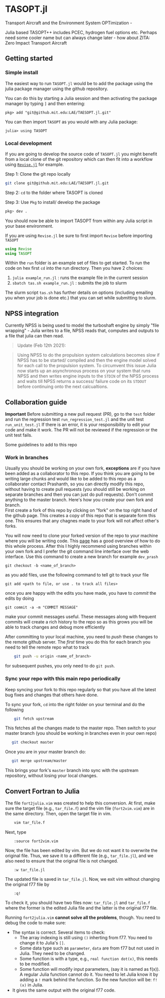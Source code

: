 # TASOPT.jl

Transport Aircraft and the Environment System OPTimization - 

Julia based TASOPT++ includes PCEC, hydrogen fuel options etc. Perhaps need some cooler name but can always change later - how about ZITA: Zero Impact Transport Aircraft

## Getting started

### Simple install

The easiest way to run `TASOPT.jl` would be to add the package using the julia package manager using the github repository.

You can do this by starting a Julia session and then activating the package manager by typing `]` and then entering:
```julia-repl
pkg> add "git@github.mit.edu:LAE/TAESOPT.jl.git"
```

You can then import `TASOPT` as you would with any Julia package:
```julia-repl
julia> using TASOPT
```
### Local development

If you are going to develop the source code of `TASOPT.jl` you might benefit from a local clone of the git repository which
can then fit into a workflow using [`Revise.jl`](https://timholy.github.io/Revise.jl/stable/) for example.

Step 1: Clone the git repo locally
```bash
git clone git@github.mit.edu:LAE/TAESOPT.jl.git
```

Step 2: `cd` to the folder where TASOPT is cloned

Step 3: Use `Pkg` to install/ develop the package

```julia
pkg> dev .
```

You should now be able to import TASOPT from within any Julia script in your base environment.

If you are using `Revise.jl` be sure to first import `Revise` before importing `TASOPT`

```julia
using Revise
using TASOPT
```


Within the `run` folder is an example set of files to get started. To run the code on hex first `cd` into the run directory. Then you have 2 choices:

1. `julia example_run.jl` : runs the example file in the current session
2. `sbatch tas.sh example_run.jl` : submits the job to slurm

The slurm script `tas.sh` has further details on options (including emailing you when your job is done etc.) that you can set while submitting to slurm.

## NPSS integration

Currently NPSS is being used to model the turboshaft engine by simply "file wrapping" - Julia writes to a file, NPSS reads that, computes and outputs to a file that julia can then read.

> Update (Feb 12th 2021):

> Using NPSS to do the propulsion system calculations becomes slow if NPSS has to be started/ compiled and then the engine model solved for each call to the propulsion system. 
> To circumvent this issue Julia now starts up an asynchronous process on your system that runs NPSS and then writes engine inputs to the `STDIN` of the NPSS process and waits till NPSS returns a success/ failure code on its `STDOUT` before continuing onto the next calcualtions. 


## Collaboration guide

**Important**
Before submitting a new pull request (PR), go to the `test` folder and run the regression test `run_regression_test.jl` and the unit test `run_unit_test.jl`
If there is an error, it is your responsibility to edit your code and make it work.
The PR will not be reviewed if the regression or the unit test fails.

Some guidelines to add to this repo

### Work in branches

Usually you should be working on your own fork, **exceptions** are if you have been added as a collaborator to this repo. If you think you are going to be writing large chunks and would like to be added to this repo as a collaborater contact Prashanth, so you can directly modify this repo, without having to create pull requests (you should still be working on separate branches and then you can just do pull requests).
Don't commit anything to the master branch. Here's how you create your own fork and branch.  
First create a fork of this repo by clicking on "fork" on the top right hand of the github page. This creates a copy of this repo that is separate form this one. This ensures that any chagnes made to your fork will not affect other's forks.

You will now need to clone your forked version of the repo to your machine where you will be writing code. This [page](https://help.github.com/en/github/getting-started-with-github/fork-a-repo) has a good overview of how to do this whole process.
After this I highly recommend using branches within your own fork and I prefer the git command line interface over the web interface.
Use this command to create a new branch for example `dev_prash`

    git checkout -b <name_of_branch>

as you add files, use the following command to tell git to track your file

    git add <path to file, or use . to track all files>

once you are happy with the edits you have made, you have to *commit* the edits by doing

    git commit -a -m "COMMIT MESSAGE"

make your commit messages useful. These messages along with frequent commits will create a rich history to the repo so as this grows you will be able to track changes and debug more efficiently

After committing to your local machine, you need to *push* these changes to the remote github server. The _first_ time you do this for each branch you need to tell the remote repo what to track
```bash
    git push -u origin <name_of_branch>
```
for subsequent pushes, you only need to do `git push`.

### Sync your repo with this main repo periodically

Keep syncing your fork to this repo regularly so that you have all the latest bug fixes and changes that others have done. 

To sync your fork, `cd` into the right folder on your terminal and do the following
```bash
    git fetch upstream
```
This fetches all the changes made to the master repo. Then switch to your master branch (you should be working in branches even in your own repo)
```bash
   git checkout master
```
Once you are in your master branch do:
```bash
   git merge upstream/master
```
This brings your fork's `master` branch into sync with the upstream repository, without losing your local changes.

## Convert Fortran to Julia

The file `fort2julia.vim` was created to help this conversion. 
At first, make sure the target file (e.g., `tar_file.f`) and the vim file (`fort2vim.vim`) are in the same directory.
Then, open the target file in vim.
```bash
    vim tar_file.f
```
Next, type
```
    :source fort2vim.vim
```
Now, the file has been edited by vim. 
But we do not want it to overwrite the original file.
Thus, we save it to a different file (e.g., `tar_file.jl`), and we also need to ensure that the original file is not changed.
```
    :w tar_file.jl
```
The updated file is saved in `tar_file.jl`.
Now, we exit vim without changing the original f77 file by
```
    :q!
```

To check it, you should have two files now: `tar_file.jl` and `tar_file.f` where the former is the edited Julia file and the latter is the original f77 file.

Running `fort2julia.vim` **cannot solve all the problems**, though.
You need to debug the code to make sure: 
* The syntax is correct. Several items to check:
  * The array indexing is still using `()` inherting from f77. You need to change it to Julia's `[]`.
  * Some data type such as `parameter`, `data` are from f77 but not used in Julia. They need to be changed.
  * Some function is with a type, e.g., `real function dot(x)`, this needs to be modified.
  * Some function will modify input parameters, (say it is named as f(x)). 
    A regular Julia function cannot do it. 
    You need to let Julia know it by adding a `!` mark behind the function. 
    So the new function will be: `f!(x)` in Julia.
* It gives the same output with the original f77 code. 
